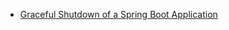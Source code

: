 
- [Graceful Shutdown of a Spring Boot Application](https://www.baeldung.com/spring-boot-graceful-shutdown)